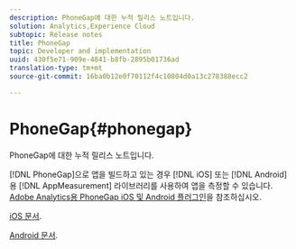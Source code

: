 ```yaml
---
description: PhoneGap에 대한 누적 릴리스 노트입니다.
solution: Analytics,Experience Cloud
subtopic: Release notes
title: PhoneGap
topic: Developer and implementation
uuid: 430f5e71-909e-4841-b8fb-2895b01736ad
translation-type: tm+mt
source-git-commit: 16ba0b12e0f70112f4c10804d0a13c278388ecc2

---
```



# PhoneGap{#phonegap}

PhoneGap에 대한 누적 릴리스 노트입니다.

[!DNL PhoneGap]으로 앱을 빌드하고 있는 경우 [!DNL iOS] 또는 [!DNL Android]용 [!DNL AppMeasurement] 라이브러리를 사용하여 앱을 측정할 수 있습니다. [Adobe Analytics용 PhoneGap iOS 및 Android 플러그인](https://marketing.adobe.com/developer/gallery/beta-phonegap-ios-and-android-plug-ins-for-sitecatalyst)을 참조하십시오.

[iOS 문서](https://marketing.adobe.com/resources/help/en_US/sc/appmeasurement/ios/phonegap.html).

[Android 문서](https://marketing.adobe.com/resources/help/en_US/sc/appmeasurement/android/phonegap.html).
